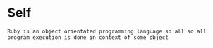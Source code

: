 # Self

`Ruby is an object orientated programming language so all so all program execution is done in context of some object`

